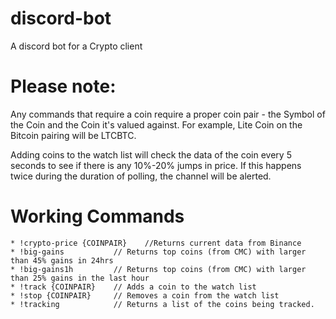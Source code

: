# discord-bot
A discord bot for a Crypto client

# Please note: 
Any commands that require a coin require a proper coin pair - the Symbol of the Coin and the Coin it's valued against.  For example, Lite Coin on the Bitcoin pairing will be LTCBTC.
    
Adding coins to the watch list will check the data of the coin every 5 seconds to see if there is any 10%-20% jumps in price.  If this happens twice during the duration of polling, the channel will be alerted.

# Working Commands

    * !crypto-price {COINPAIR}    //Returns current data from Binance
    * !big-gains           // Returns top coins (from CMC) with larger than 45% gains in 24hrs
    * !big-gains1h         // Returns top coins (from CMC) with larger than 25% gains in the last hour
    * !track {COINPAIR}    // Adds a coin to the watch list
    * !stop {COINPAIR}     // Removes a coin from the watch list
    * !tracking            // Returns a list of the coins being tracked.

